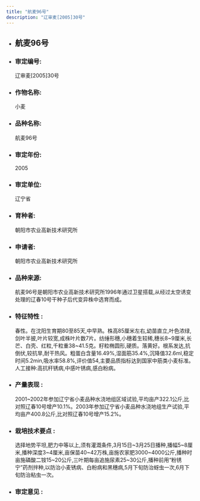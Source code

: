 ```yaml
---
title: "航麦96号"
description: "辽审麦[2005]30号"
---
```

* ## 航麦96号
* ###  审定编号:  
   辽审麦[2005]30号

*  ### 作物名称:  
   小麦

*   ###  品种名称: 
    航麦96号

*   ### 审定年份: 
    2005

*   ### 审定单位:  
    辽宁省

*   ### 育种者:  
    朝阳市农业高新技术研究所

*   ### 申请者:  
    朝阳市农业高新技术研究所

*   ### 品种来源:  
    航麦96号是朝阳市农业高新技术研究所1996年通过卫星搭载,从经过太空诱变处理的辽春10号干种子后代变异株中选育而成。

*   ### 特征特性 : 
    春性。在沈阳生育期80至85天,中早熟。株高85厘米左右,幼苗直立,叶色浓绿,剑叶半披,叶片较宽,成株叶片数7片。纺缍形穗,小穗着生较稀,穗长8~9厘米,长芒、白壳、红粒,千粒重38~41.5克。籽粒椭圆形,硬质。落黄好。根系发达,抗倒伏,较抗旱,耐干热风。粗蛋白含量16.49%,湿面筋35.4%,沉降值32.6ml,稳定时间5.2min,吸水率58.8%,评价值54,主要品质指标达到国家中筋类小麦标准。人工接种:高抗秆锈病,中感叶锈病,感白粉病。

*   ### 产量表现 : 
    2001~2002年参加辽宁省小麦品种水浇地组区域试验,平均亩产322.1公斤,比对照辽春10号增产10.1%。2003年参加辽宁省小麦品种水浇地组生产试验,平均亩产400.8公斤,比对照辽春10号增产15.2%。

*   ### 栽培技术要点 : 
    选择地势平坦,肥力中等以上,须有灌溉条件,3月15日~3月25日播种,播幅5~8厘米,播种深度3~4厘米,亩保苗40~42万株,亩施农家肥3000~4000公斤,播种时亩施磷酸二铵15~20公斤,三叶期每亩追施尿素25~30公斤,播种前用“粉锈宁”药剂拌种,以防治小麦锈病、白粉病和黑穗病,5月下旬防治蚜虫一次,6月下旬防治粘虫一次。

*   ### 审定意见 : 
    
